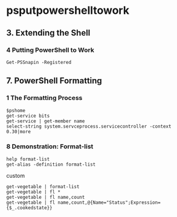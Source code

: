 # psputpowershelltowork

## 3. Extending the Shell
### 4 Putting PowerShell to Work
```
Get-PSSnapin -Registered
```

## 7. PowerShell Formatting
### 1 The Formatting Process
```
$pshome
get-service bits
get-service | get-member name
select-string system.servceprocess.servicecontroller -context 0.30|more
```



### 8 Demonstration: Format-list
```
help format-list
get-alias -definition format-list
```
custom
```
get-vegetable | format-list
get-vegetable | fl *
get-vegetable | fl name,count
get-vegetable | fl name,count,@{Name="Status";Expression={$_.cookedstate}}
```
